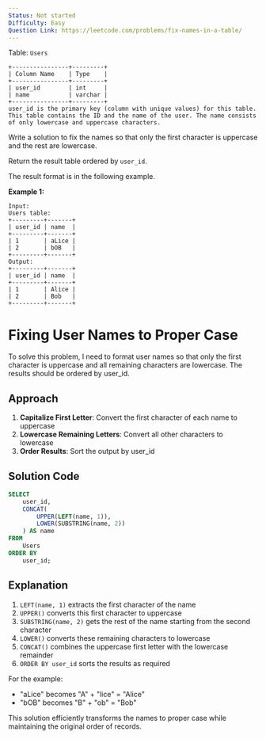 ```yaml
---
Status: Not started
Difficulty: Easy
Question Link: https://leetcode.com/problems/fix-names-in-a-table/
---
```

Table: `Users`

```Plain
+----------------+---------+
| Column Name    | Type    |
+----------------+---------+
| user_id        | int     |
| name           | varchar |
+----------------+---------+
user_id is the primary key (column with unique values) for this table.
This table contains the ID and the name of the user. The name consists of only lowercase and uppercase characters.
```

Write a solution to fix the names so that only the first character is uppercase and the rest are lowercase.

Return the result table ordered by `user_id`.

The result format is in the following example.

**Example 1:**

```Plain
Input:
Users table:
+---------+-------+
| user_id | name  |
+---------+-------+
| 1       | aLice |
| 2       | bOB   |
+---------+-------+
Output:
+---------+-------+
| user_id | name  |
+---------+-------+
| 1       | Alice |
| 2       | Bob   |
+---------+-------+
```

# Fixing User Names to Proper Case

To solve this problem, I need to format user names so that only the first character is uppercase and all remaining characters are lowercase. The results should be ordered by user_id.

## Approach

1. **Capitalize First Letter**: Convert the first character of each name to uppercase
2. **Lowercase Remaining Letters**: Convert all other characters to lowercase
3. **Order Results**: Sort the output by user_id

## Solution Code

```SQL
SELECT
    user_id,
    CONCAT(
        UPPER(LEFT(name, 1)),
        LOWER(SUBSTRING(name, 2))
    ) AS name
FROM
    Users
ORDER BY
    user_id;
```

## Explanation

1. `LEFT(name, 1)` extracts the first character of the name
2. `UPPER()` converts this first character to uppercase
3. `SUBSTRING(name, 2)` gets the rest of the name starting from the second character
4. `LOWER()` converts these remaining characters to lowercase
5. `CONCAT()` combines the uppercase first letter with the lowercase remainder
6. `ORDER BY user_id` sorts the results as required

For the example:

- "aLice" becomes "A" + "lice" = "Alice"
- "bOB" becomes "B" + "ob" = "Bob"

This solution efficiently transforms the names to proper case while maintaining the original order of records.